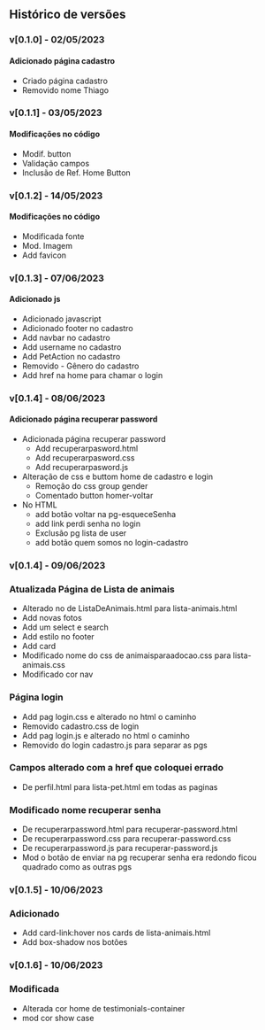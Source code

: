 ## Histórico de versões

### v[0.1.0] - 02/05/2023
#### Adicionado página cadastro
- Criado página cadastro  
- Removido nome Thiago

### v[0.1.1] - 03/05/2023
#### Modificações no código
- Modif. button  
- Validação campos  
- Inclusão de Ref. Home Button

### v[0.1.2] - 14/05/2023
#### Modificações no código
- Modificada fonte  
- Mod. Imagem  
- Add favicon  

### v[0.1.3] - 07/06/2023
#### Adicionado js
- Adicionado javascript  
- Adicionado footer no cadastro  
- Add navbar no cadastro   
- Add username no cadastro  
- Add PetAction no cadastro  
- Removido - Gênero do cadastro  
- Add href na home para chamar o login

### v[0.1.4] - 08/06/2023
#### Adicionado página recuperar password
- Adicionada página recuperar password
  - Add recuperarpasword.html
  - Add recuperarpasword.css
  - Add recuperarpasword.js
- Alteração de css e buttom home de cadastro e login 
  - Remoção do css group gender
  - Comentado button homer-voltar
- No HTML
  - add botão voltar na pg-esqueceSenha
  - add link perdi senha no login
  - Exclusão pg lista de user
  - add botão quem somos no login-cadastro   
  
### v[0.1.4] - 09/06/2023
### Atualizada Página de Lista de animais
- Alterado no de ListaDeAnimais.html para lista-animais.html
- Add novas fotos
- Add um select e search
- Add estilo no footer
- Add card
- Modificado nome do css de animaisparaadocao.css para lista-animais.css
- Modificado cor nav
### Página login
- Add pag login.css e alterado no html o caminho
- Removido cadastro.css de login
- Add pag login.js e alterado no html o caminho
- Removido do login cadastro.js para separar as pgs
### Campos alterado com a href que coloquei errado
- De perfil.html para lista-pet.html em todas as paginas
### Modificado nome recuperar senha
-  De recuperarpassword.html para recuperar-password.html
-  De recuperarpassword.css para recuperar-password.css
-  De recuperarpassword.js para recuperar-password.js
- Mod o botão de enviar na pg recuperar senha era redondo ficou quadrado como as outras pgs

### v[0.1.5] - 10/06/2023
### Adicionado  
- Add card-link:hover nos cards de lista-animais.html
- Add box-shadow nos botões

### v[0.1.6] - 10/06/2023
### Modificada  
- Alterada cor home de testimonials-container
- mod cor show case
